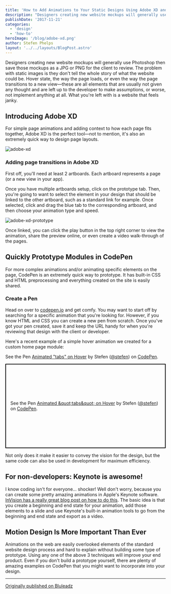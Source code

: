 ```yaml
---
title: 'How to Add Animations to Your Static Designs Using Adobe XD and CodePen'
description: "Designers creating new website mockups will generally use Photoshop then save those mockups as a JPG or PNG for the client to review. The problem with static images is they don't tell the whole story of what the website could be. Hover state, the way the page loads, or even the way the page transitions to a new view—these"
publishDate: '2017-11-21'
categories:
  - 'design'
  - 'how-to'
heroImage: '/blog/adobe-xd.png'
author: Stefen Phelps
layout: '../../layouts/BlogPost.astro'
---
```


Designers creating new website mockups will generally use Photoshop then save those mockups as a JPG or PNG for the client to review. The problem with static images is they don't tell the whole story of what the website could be. Hover state, the way the page loads, or even the way the page transitions to a new view—these are all elements that are usually not given any thought and are left up to the developer to make assumptions, or worse, not implement anything at all. What you're left with is a website that feels janky.

## Introducing Adobe XD

For simple page animations and adding context to how each page fits together, Adobe XD is the perfect tool—not to mention, it's also an extremely quick way to design page layouts.

![adobe-xd](/blog/adobe-xd.png)

### Adding page transitions in Adobe XD

First off, you'll need at least 2 artboards. Each artboard represents a page (or a new view in your app).

Once you have multiple artboards setup, click on the prototype tab. Then, you're going to want to select the element in your design that should be linked to the other artboard, such as a standard link for example. Once selected, click and drag the blue tab to the corresponding artboard, and then choose your animation type and speed.

![adobe-xd-prototype](/blog/adobe-xd-prototype.png)

Once linked, you can click the play button in the top right corner to view the animation, share the preview online, or even create a video walk-through of the pages.

## Quickly Prototype Modules in CodePen

For more complex animations and/or animating specific elements on the page, CodePen is an extremely quick way to prototype. It has built-in CSS and HTML preprocessing and everything created on the site is easily shared.

### Create a Pen

Head on over to [codepen.io](https://www.bluleadz.com/blog/scrum-explained-growth-for-your-business) and get comfy. You may want to start off by searching for a specific animation that you're looking for. However, if you know HTML and CSS you can create a new pen from scratch. Once you've got your pen created, save it and keep the URL handy for when you're reviewing that design with the client or developer.

Here's a recent example of a simple hover animation we created for a custom home page module:

See the Pen [Animated "tabs" on Hover](https://codepen.io/stefen/pen/dZXqoG/) by Stefen ([@stefen](https://codepen.io/stefen)) on [CodePen](https://codepen.io).

<p class="codepen" data-height="365" data-theme-id="0" data-default-tab="result" data-user="stefen" data-slug-hash="dZXqoG" data-preview="true" style="height: 265px; box-sizing: border-box; display: flex; align-items: center; justify-content: center; border: 2px solid black; margin: 1em 0; padding: 1em;" data-pen-title="Animated &amp;amp;quot;tabs&amp;amp;quot; on Hover"><span>See the Pen <a href="https://codepen.io/stefen/pen/dZXqoG/">Animated &amp;quot;tabs&amp;quot; on Hover</a> by Stefen (<a href="https://codepen.io/stefen">@stefen</a>) on <a href="https://codepen.io">CodePen</a>.</span></p>
<script async src="https://static.codepen.io/assets/embed/ei.js"></script>

Not only does it make it easier to convey the vision for the design, but the same code can also be used in development for maximum efficiency.

## For non-developers: Keynote is awesome!

I know coding isn't for everyone... shocker! Well don't worry, because you can create some pretty amazing animations in Apple's Keynote software. [InVision has a really great blog post on how to do this](https://www.invisionapp.com/blog/animating-your-ui-designs-in-keynote/). The basic idea is that you create a beginning and end state for your animation, add those elements to a slide and use Keynote's built-in animation tools to go from the beginning and end state and export as a video.

## Motion Design Is More Important Than Ever

Animations on the web are easily overlooked elements of the standard website design process and hard to explain without building some type of prototype. Using any one of the above 3 techniques will improve your end product. Even if you don't build a prototype yourself, there are plenty of amazing examples on CodePen that you might want to incorporate into your design.

---

[Originally published on Bluleadz](https://www.bluleadz.com/blog/how-to-add-animations-to-your-static-designs-using-adobe-xd-and-codepen)
